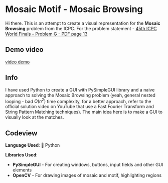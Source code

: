 # Mosaic Motif - Mosaic Browsing

Hi there. This is an attempt to create a visual representation for the **Mosaic Browsing** problem from the ICPC. For the problem statement - [45th ICPC World Finals - Problem G - PDF page 13](https://icpc.global/worldfinals/problems/icpc2021.pdf)

## Demo video

[video demo](mosaic-browsing.mp4)

## Info

I have used Python to create a GUI with PySimpleGUI library and a naive approach to solving the Mosaic Browsing problem (yeah, general nested looping - bad $O(n^2)$ time complexity, for a better approach, refer to the official solution video on YouTube that use a Fast Fourier Transform and String Pattern Matching techniques). The main idea here is to make a GUI to visually look at the matches.

## Codeview

**Language Used**: 🐍 Python

**Libraries Used**:

* **PySimpleGUI** - For creating windows, buttons, input fields and other GUI elements
* **OpenCV** - For drawing images of mosaic and motif, highlighting regions

